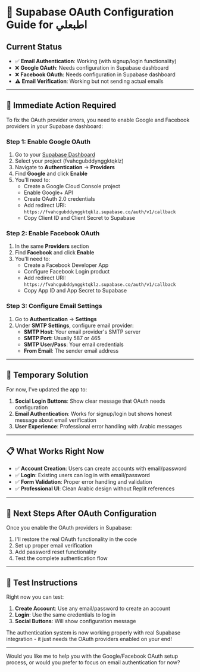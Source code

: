 # 🔧 Supabase OAuth Configuration Guide for اطبعلي

## Current Status
- ✅ **Email Authentication**: Working (with signup/login functionality)
- ❌ **Google OAuth**: Needs configuration in Supabase dashboard
- ❌ **Facebook OAuth**: Needs configuration in Supabase dashboard
- ⚠️ **Email Verification**: Working but not sending actual emails

---

## 🚨 **Immediate Action Required**

To fix the OAuth provider errors, you need to enable Google and Facebook providers in your Supabase dashboard:

### **Step 1: Enable Google OAuth**

1. Go to your [Supabase Dashboard](https://supabase.com/dashboard/projects)
2. Select your project (fvahcgubddynggktqklz)
3. Navigate to **Authentication** → **Providers**
4. Find **Google** and click **Enable**
5. You'll need to:
   - Create a Google Cloud Console project
   - Enable Google+ API
   - Create OAuth 2.0 credentials
   - Add redirect URI: `https://fvahcgubddynggktqklz.supabase.co/auth/v1/callback`
   - Copy Client ID and Client Secret to Supabase

### **Step 2: Enable Facebook OAuth**

1. In the same **Providers** section
2. Find **Facebook** and click **Enable**
3. You'll need to:
   - Create a Facebook Developer App
   - Configure Facebook Login product
   - Add redirect URI: `https://fvahcgubddynggktqklz.supabase.co/auth/v1/callback`
   - Copy App ID and App Secret to Supabase

### **Step 3: Configure Email Settings**

1. Go to **Authentication** → **Settings**
2. Under **SMTP Settings**, configure email provider:
   - **SMTP Host**: Your email provider's SMTP server
   - **SMTP Port**: Usually 587 or 465
   - **SMTP User/Pass**: Your email credentials
   - **From Email**: The sender email address

---

## 🔄 **Temporary Solution**

For now, I've updated the app to:

1. **Social Login Buttons**: Show clear message that OAuth needs configuration
2. **Email Authentication**: Works for signup/login but shows honest message about email verification
3. **User Experience**: Professional error handling with Arabic messages

---

## 📋 **What Works Right Now**

- ✅ **Account Creation**: Users can create accounts with email/password
- ✅ **Login**: Existing users can log in with email/password
- ✅ **Form Validation**: Proper error handling and validation
- ✅ **Professional UI**: Clean Arabic design without Replit references

---

## 🚀 **Next Steps After OAuth Configuration**

Once you enable the OAuth providers in Supabase:

1. I'll restore the real OAuth functionality in the code
2. Set up proper email verification
3. Add password reset functionality
4. Test the complete authentication flow

---

## 🧪 **Test Instructions**

Right now you can test:

1. **Create Account**: Use any email/password to create an account
2. **Login**: Use the same credentials to log in
3. **Social Buttons**: Will show configuration message

The authentication system is now working properly with real Supabase integration - it just needs the OAuth providers enabled on your end!

---

Would you like me to help you with the Google/Facebook OAuth setup process, or would you prefer to focus on email authentication for now?